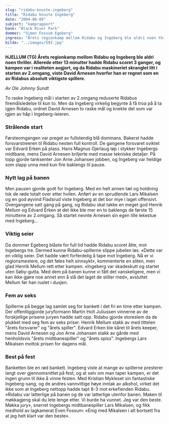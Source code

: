 ```yaml
---
slug: "ridabu-knuste-ingeberg"
title: "Ridabu knuste Ingeberg"
date: "2004-08-09"
subject: "kamprapport"
bane: "Black River Park"
dommer: "Simen Fossum Egeberg"
ingress: "Årets regionkamp mellom Ridabu og Ingeberg ble aldri noen thriller. Allerede etter 13 minutter hadde Ridabu scoret 3 ganger, og kampen var i realiteten avgjort, og da Ridabu maskineriet skranglet litt i starten av 2.omgang, viste David Arnesen hvorfor han er regnet som en av Ridabus absolutt viktigste spillere."
bilde: "../images/593.jpg"
---
```


**HJELLUM (TG) Årets regionkamp mellom Ridabu og Ingeberg ble aldri noen thriller. Allerede etter 13 minutter hadde Ridabu scoret 3 ganger, og kampen var i realiteten avgjort, og da Ridabu maskineriet skranglet litt i starten av 2.omgang, viste David Arnesen hvorfor han er regnet som en av Ridabus absolutt viktigste spillere.**

*Av Ole Johnny Sundt*

To raske Ingeberg mål i starten av 2.omgang reduserte Ridabus firemålsledelse til kun to. Men da Ingeberg virkelig begynte å få troa på å ta igjen Ridabu, ordnet David Arnesen to raske mål og knekte det som var igjen av håp i Ingeberg-leieren.

### Strålende start

Førsteomgangen var preget av fullstendig blå dominans. Bakerst hadde forsvarstreeren til Ridabu nesten full kontroll. De gangene forsvaret sviktet var Edvard Erken på plass. Hans Magnus Gjerlaug løp i stykker Ingebergs midtbane, mens David Arnesen briljerte med masse tekniske detaljer. På topp gjorde tanksenter Jon Arne Johansen jobben, og Ingeberg var heldige som slapp unna med kun fire baklengs til pause.

### Nytt lag på banen

Men pausen gjorde godt for Ingeberg. Med en helt annen tæl og holdning tok de røde totalt over etter hvilen. Anført av en sprudlende Lars Mikalsen og en god øyvind Fladsrud viste Ingeberg at det bor mye i laget offensivt. Overgangene satt gang på gang, og Ridabu skal takke en meget god Henrik Mellum og Edvard Erken at det ikke ble mer en to baklengs de første 15 minuttene av 2.omgang. Så startet nevnte Arnesen sin egen lille lekestue med Ingeberg…

### Viktig seier

Da dommer Egeberg blåste for full tid hadde Ridabu scoret åtte, mot Ingebergs tre. Dermed kunne Ridabu-spillerne slippe jubelen løs. «Dette var en viktig seier. Det hadde vært forferdelig å tape mot Ingeberg. Nå er vi regionsmestere, og det føles helt sinnsykt», kommenterte en sliten, men glad Henrik Mellum rett etter kampen. «Ingeberg var skadeskutt og startet uten Søby-gutta. Med dem på banen kunne vi fått det vanskeligere, men vi kan ikke gjøre noe annet enn å slå det laget de stiller med», avsluttet Mellum før han ruslet i dusjen.

### Fem av seks

Spillerne på begge lag samlet seg for bankett i det fri en time etter kampen. Der offentliggjorde juryformann Martin Holt Juliussen vinnerne av de forskjellige prisene juryen hadde satt opp. Ridabu gjorde storeslem da de plukket med seg fem av seks priser. Henrik Mellum stakk av med tittelen "årets forsvarer" og "årets spiller". Edvard Erken ble kåret til årets keeper, mens David Arnesen og Jon Arne Johansen stakk av gårde med henholdsvis "årets midtbanespiller" og "årets spiss". Ingebergs Lars Mikalsen mottok prisen for dagens mål.

### Best på fest

Banketten ble en rød bankett. Ingeberg viste at mange av spillerne presterer langt over gjennomsnittet på fest, og at selv om man taper kampen, er det ingen grunn til ikke å vinne festen. Med Kristian Mykleset sin fantastiske Ingeberg-sang, og de andres vannvittige høye inntak av alkohol, virket det ikke som at Ingeberg nettopp hadde tapt 8-3 mot erkefienden Ridabu. «Ridabu var latterlige på banen og de var latterlige utenfor banen. Maken til møkkagjeng skal du lete lenge etter. Vi burde ha vunnet. Jeg var den beste. Møkka jury», snerret Ingebergs midtbanespiller Lars Mikalsen, og fikk medhold av lagkamerat Even Fossum: «Enig med Mikalsen i alt bortsett fra at jeg helt klart var den beste».